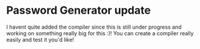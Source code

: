 # Password Generator update


I havent quite added the compiler since this is still under progress and working on something really big for this :)! You can create a compiler really easily and test it you'd like!
